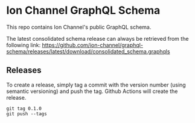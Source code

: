 # Ion Channel GraphQL Schema
This repo contains Ion Channel's public GraphQL schema.

The latest consolidated schema release can always be retrieved from the 
following link: 
https://github.com/ion-channel/graphql-schema/releases/latest/download/consolidated_schema.graphqls

## Releases
To create a release, simply tag a commit with the version number 
(using semantic versioning) and push the tag. Github Actions will create 
the release.

```
git tag 0.1.0
git push --tags
```
